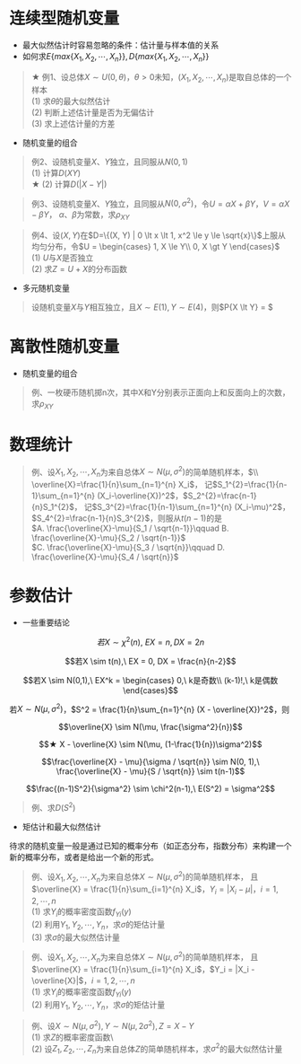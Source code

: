 # 连续型随机变量

+ 最大似然估计时容易忽略的条件：估计量与样本值的关系
+ 如何求$E\{max\{X_1, X_2, \cdots, X_n\}\}, D\{max\{X_1, X_2, \cdots, X_n\}\}$

> ★ 例$1$、设总体$X \sim U(0, \theta)$，$\theta \gt 0$未知，$(X_1, X_2, \cdots, X_n)$是取自总体的一个样本  
(1) 求$\theta$的最大似然估计  
(2) 判断上述估计量是否为无偏估计  
(3) 求上述估计量的方差

+ 随机变量的组合

> 例2、设随机变量$X$、$Y$独立，且同服从$N(0, 1)$  
> (1) 计算$D(XY)$  
> ★ (2) 计算$D(|X-Y|)$

> 例3、设随机变量$X$、$Y$独立，且同服从$N(0, \sigma^{2})$，令$U=\alpha X+\beta Y$，$V=\alpha X-\beta Y$，
> $\alpha$、$\beta$为常数，求$\rho_{XY}$

> 例4、设$(X, Y)$在$D=\{(X, Y) | 0 \lt x \lt 1, x^2 \le y \le \sqrt{x}\}$上服从均匀分布，令$U = \begin{cases}
1, X \le Y\\
0, X \gt Y
\end{cases}$  
(1) $U$与$X$是否独立  
(2) 求$Z=U+X$的分布函数

+ 多元随机变量

> 设随机变量$X$与$Y$相互独立，且$X \sim E(1), Y \sim E(4)$，则$P\{X \lt Y\} = $

# 离散性随机变量

+ 随机变量的组合

> 例、一枚硬币随机掷n次，其中X和Y分别表示正面向上和反面向上的次数，求$\rho_{XY}$

# 数理统计

> 例、设$X_1,X_2,\cdots,X_n$为来自总体$X \sim N(\mu, \sigma^2)$的简单随机样本，$\\ \overline{X}=\frac{1}{n}\sum_{n=1}^{n} X_i$，
> 记$S_1^{2}=\frac{1}{n-1}\sum_{n=1}^{n} (X_i-\overline{X})^2$，$S_2^{2}=\frac{n-1}{n}S_1^{2}$，
> 记$S_3^{2}=\frac{1}{n-1}\sum_{n=1}^{n} (X_i-\mu)^2$，$S_4^{2}=\frac{n-1}{n}S_3^{2}$，则服从$t(n-1)$的是  
> $A. \frac{\overline{X}-\mu}{S_1 / \sqrt{n-1}}\qquad B. \frac{\overline{X}-\mu}{S_2 / \sqrt{n-1}}$  
> $C. \frac{\overline{X}-\mu}{S_3 / \sqrt{n}}\qquad D. \frac{\overline{X}-\mu}{S_4 / \sqrt{n}}$
 
# 参数估计

+ 一些重要结论

$$若X \sim \chi^2(n),\ EX = n, DX = 2n$$

$$若X \sim t(n),\ EX = 0, DX = \frac{n}{n-2}$$ 

$$若X \sim N(0,1),\ EX^k = \begin{cases}
0,\ k是奇数\\
(k-1)!,\ k是偶数
\end{cases}$$ 

若$X \sim N(\mu,\sigma^2)$，$S^2 = \frac{1}{n}\sum_{n=1}^{n} (X - \overline{X})^2$，则

$$\overline{X} \sim N(\mu, \frac{\sigma^2}{n})$$

$$★ X - \overline{X} \sim N(\mu, (1-\frac{1}{n})\sigma^2)$$

$$\frac{\overline{X} - \mu}{\sigma / \sqrt{n}} \sim N(0, 1),\ \frac{\overline{X} - \mu}{S / \sqrt{n}} \sim t(n-1)$$

$$\frac{(n-1)S^2}{\sigma^2} \sim \chi^2(n-1),\ E(S^2) = \sigma^2$$ 

> 例、求$D(S^2)$

+ 矩估计和最大似然估计

待求的随机变量一般是通过已知的概率分布（如正态分布，指数分布）来构建一个新的概率分布，或者是给出一个新的形式。

> 例、设$X_1,X_2,\cdots,X_n$为来自总体$X \sim N(\mu,\sigma^2)$的简单随机样本，
> 且$\overline{X} = \frac{1}{n}\sum_{i=1}^{n} X_i$，$Y_i = |X_i - \mu|$，$i=1,2,\cdots,n$  
(1) 求$Y_i$的概率密度函数$f_{Yi}(y)$  
(2) 利用$Y_1,Y_2,\cdots,Y_n$，求$\sigma$的矩估计量  
(3) 求$\sigma$的最大似然估计量 

> 例、设$X_1,X_2,\cdots,X_n$为来自总体$X \sim N(\mu,\sigma^2)$的简单随机样本，
> 且$\overline{X} = \frac{1}{n}\sum_{i=1}^{n} X_i$，$Y_i = |X_i - \overline{X}|$，$i=1,2,\cdots,n$  
(1) 求$Y_i$的概率密度函数$f_{Yi}(y)$  
(2) 利用$Y_1,Y_2,\cdots,Y_n$，求$\sigma$的矩估计量

> 例、设$X \sim N(\mu, \sigma^2), Y \sim N(\mu, 2\sigma^2), Z = X-Y$  
(1) 求$Z$的概率密度函数\\  
(2) 设$Z_1,Z_2,\cdots,Z_n$为来自总体$Z$的简单随机样本，求$\sigma^2$的最大似然估计量
